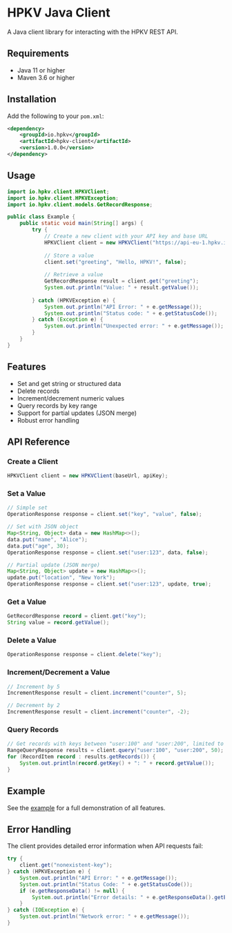 # HPKV Java Client

A Java client library for interacting with the HPKV REST API.

## Requirements

- Java 11 or higher
- Maven 3.6 or higher

## Installation

Add the following to your `pom.xml`:

```xml
<dependency>
    <groupId>io.hpkv</groupId>
    <artifactId>hpkv-client</artifactId>
    <version>1.0.0</version>
</dependency>
```

## Usage

```java
import io.hpkv.client.HPKVClient;
import io.hpkv.client.HPKVException;
import io.hpkv.client.models.GetRecordResponse;

public class Example {
    public static void main(String[] args) {
        try {
            // Create a new client with your API key and base URL
            HPKVClient client = new HPKVClient("https://api-eu-1.hpkv.io", "your-api-key");
            
            // Store a value
            client.set("greeting", "Hello, HPKV!", false);
            
            // Retrieve a value
            GetRecordResponse result = client.get("greeting");
            System.out.println("Value: " + result.getValue());
            
        } catch (HPKVException e) {
            System.out.println("API Error: " + e.getMessage());
            System.out.println("Status code: " + e.getStatusCode());
        } catch (Exception e) {
            System.out.println("Unexpected error: " + e.getMessage());
        }
    }
}
```

## Features

- Set and get string or structured data
- Delete records
- Increment/decrement numeric values
- Query records by key range
- Support for partial updates (JSON merge)
- Robust error handling

## API Reference

### Create a Client

```java
HPKVClient client = new HPKVClient(baseUrl, apiKey);
```

### Set a Value

```java
// Simple set
OperationResponse response = client.set("key", "value", false);

// Set with JSON object
Map<String, Object> data = new HashMap<>();
data.put("name", "Alice");
data.put("age", 30);
OperationResponse response = client.set("user:123", data, false);

// Partial update (JSON merge)
Map<String, Object> update = new HashMap<>();
update.put("location", "New York");
OperationResponse response = client.set("user:123", update, true);
```

### Get a Value

```java
GetRecordResponse record = client.get("key");
String value = record.getValue();
```

### Delete a Value

```java
OperationResponse response = client.delete("key");
```

### Increment/Decrement a Value

```java
// Increment by 5
IncrementResponse result = client.increment("counter", 5);

// Decrement by 2
IncrementResponse result = client.increment("counter", -2);
```

### Query Records

```java
// Get records with keys between "user:100" and "user:200", limited to 50 results
RangeQueryResponse results = client.query("user:100", "user:200", 50);
for (RecordItem record : results.getRecords()) {
    System.out.println(record.getKey() + ": " + record.getValue());
}
```

## Example

See the [example](./src/main/java/io/hpkv/client/example/Example.java) for a full demonstration of all features.

## Error Handling

The client provides detailed error information when API requests fail:

```java
try {
    client.get("nonexistent-key");
} catch (HPKVException e) {
    System.out.println("API Error: " + e.getMessage());
    System.out.println("Status Code: " + e.getStatusCode());
    if (e.getResponseData() != null) {
        System.out.println("Error details: " + e.getResponseData().getError());
    }
} catch (IOException e) {
    System.out.println("Network error: " + e.getMessage());
}
``` 